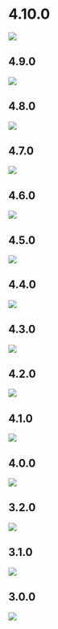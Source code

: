 # 4.10.0

![](https://github.com/arononak/git_stamp/blob/main/changelog/4.10.0.png?raw=true)

## 4.9.0

![](https://github.com/arononak/git_stamp/blob/main/changelog/4.9.0.png?raw=true)

## 4.8.0

![](https://github.com/arononak/git_stamp/blob/main/changelog/4.8.0.png?raw=true)

## 4.7.0

![](https://github.com/arononak/git_stamp/blob/main/changelog/4.7.0.png?raw=true)

## 4.6.0

![](https://github.com/arononak/git_stamp/blob/main/changelog/4.6.0.png?raw=true)

## 4.5.0

![](https://github.com/arononak/git_stamp/blob/main/changelog/4.5.0.png?raw=true)

## 4.4.0

![](https://github.com/arononak/git_stamp/blob/main/changelog/4.4.0.png?raw=true)

## 4.3.0

![](https://github.com/arononak/git_stamp/blob/main/changelog/4.3.0.png?raw=true)

## 4.2.0

![](https://github.com/arononak/git_stamp/blob/main/changelog/4.2.0.png?raw=true)

## 4.1.0

![](https://github.com/arononak/git_stamp/blob/main/changelog/4.1.0.png?raw=true)

## 4.0.0

![](https://github.com/arononak/git_stamp/blob/main/changelog/4.0.0.png?raw=true)

## 3.2.0

![](https://github.com/arononak/git_stamp/blob/main/changelog/3.2.0.png?raw=true)

## 3.1.0

<!-- https://snappify.com/ -->
![](https://github.com/arononak/git_stamp/blob/main/changelog/3.1.0.png?raw=true)

## 3.0.0

<!-- https://snappify.com/ -->
![](https://github.com/arononak/git_stamp/blob/main/changelog/3.0.0.png?raw=true)
